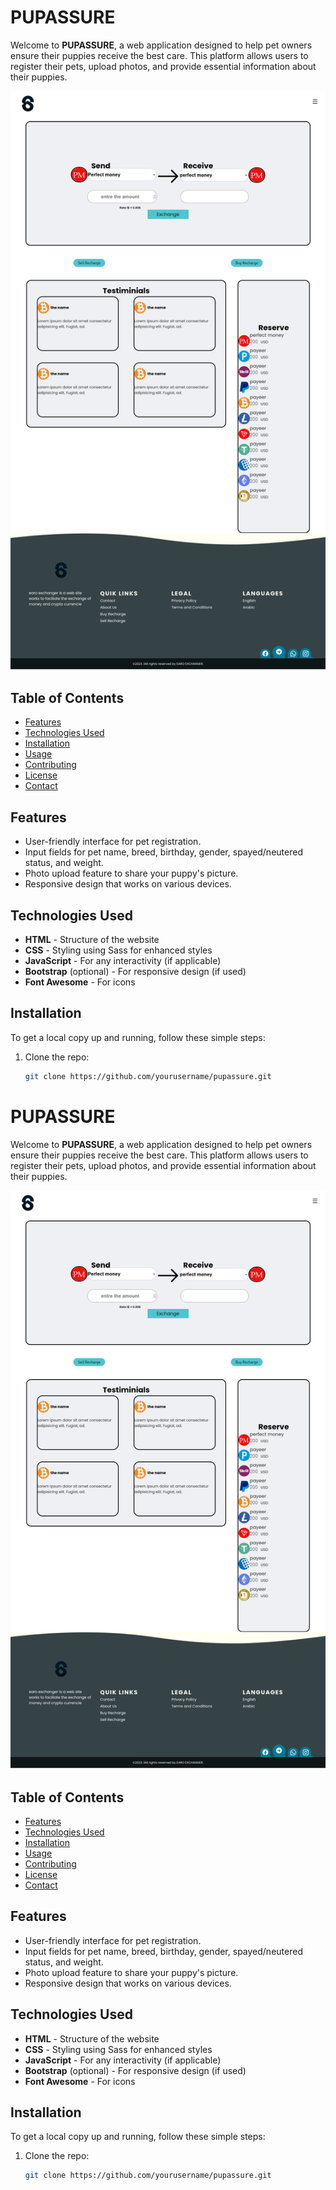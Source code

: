 # PUPASSURE

Welcome to **PUPASSURE**, a web application designed to help pet owners ensure their puppies receive the best care. This platform allows users to register their pets, upload photos, and provide essential information about their puppies.

![PUPASSURE Screenshot](https://github.com/mohamed-chafik/Money-exchange-website/blob/master/Earoexchanger-Home.png?raw=true)

## Table of Contents

- [Features](#features)
- [Technologies Used](#technologies-used)
- [Installation](#installation)
- [Usage](#usage)
- [Contributing](#contributing)
- [License](#license)
- [Contact](#contact)

## Features

- User-friendly interface for pet registration.
- Input fields for pet name, breed, birthday, gender, spayed/neutered status, and weight.
- Photo upload feature to share your puppy's picture.
- Responsive design that works on various devices.

## Technologies Used

- **HTML** - Structure of the website
- **CSS** - Styling using Sass for enhanced styles
- **JavaScript** - For any interactivity (if applicable)
- **Bootstrap** (optional) - For responsive design (if used)
- **Font Awesome** - For icons

## Installation

To get a local copy up and running, follow these simple steps:

1. Clone the repo:
   ```bash
   git clone https://github.com/yourusername/pupassure.git
# PUPASSURE

Welcome to **PUPASSURE**, a web application designed to help pet owners ensure their puppies receive the best care. This platform allows users to register their pets, upload photos, and provide essential information about their puppies.

![PUPASSURE Screenshot](https://github.com/mohamed-chafik/Money-exchange-website/blob/master/Earoexchanger-Home.png?raw=true)

## Table of Contents

- [Features](#features)
- [Technologies Used](#technologies-used)
- [Installation](#installation)
- [Usage](#usage)
- [Contributing](#contributing)
- [License](#license)
- [Contact](#contact)

## Features

- User-friendly interface for pet registration.
- Input fields for pet name, breed, birthday, gender, spayed/neutered status, and weight.
- Photo upload feature to share your puppy's picture.
- Responsive design that works on various devices.

## Technologies Used

- **HTML** - Structure of the website
- **CSS** - Styling using Sass for enhanced styles
- **JavaScript** - For any interactivity (if applicable)
- **Bootstrap** (optional) - For responsive design (if used)
- **Font Awesome** - For icons

## Installation

To get a local copy up and running, follow these simple steps:

1. Clone the repo:
   ```bash
   git clone https://github.com/yourusername/pupassure.git
